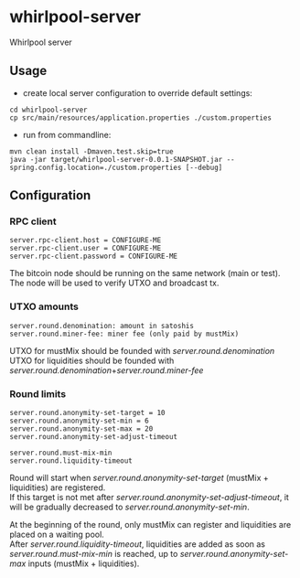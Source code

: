 # whirlpool-server
Whirlpool server

## Usage
- create local server configuration to override default settings:
```
cd whirlpool-server
cp src/main/resources/application.properties ./custom.properties
```

- run from commandline:
```
mvn clean install -Dmaven.test.skip=true
java -jar target/whirlpool-server-0.0.1-SNAPSHOT.jar --spring.config.location=./custom.properties [--debug]
```



## Configuration
### RPC client
```
server.rpc-client.host = CONFIGURE-ME
server.rpc-client.user = CONFIGURE-ME
server.rpc-client.password = CONFIGURE-ME
```
The bitcoin node should be running on the same network (main or test).<br/>
The node will be used to verify UTXO and broadcast tx.

### UTXO amounts
```
server.round.denomination: amount in satoshis
server.round.miner-fee: miner fee (only paid by mustMix)
```
UTXO for mustMix should be founded with *server.round.denomination*<br/>
UTXO for liquidities should be founded with *server.round.denomination*+*server.round.miner-fee*

### Round limits
```
server.round.anonymity-set-target = 10
server.round.anonymity-set-min = 6
server.round.anonymity-set-max = 20
server.round.anonymity-set-adjust-timeout

server.round.must-mix-min
server.round.liquidity-timeout
```
Round will start when *server.round.anonymity-set-target* (mustMix + liquidities) are registered.<br/>
If this target is not met after *server.round.anonymity-set-adjust-timeout*, it will be gradually decreased to *server.round.anonymity-set-min*.<br/>

At the beginning of the round, only mustMix can register and liquidities are placed on a waiting pool.<br/>
After *server.round.liquidity-timeout*, liquidities are added as soon as *server.round.must-mix-min* is reached, up to *server.round.anonymity-set-max* inputs (mustMix + liquidities).
